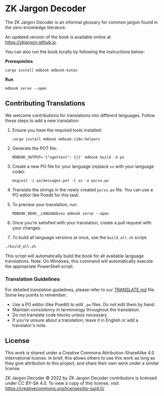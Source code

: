 # ZK Jargon Decoder

The ZK Jargon Decoder is an informal glossary for common jargon found in the zero-knowledge literature.

An updated version of the book is available online at <https://zkjargon.github.io>.

You can also run the book locally by following the instructions below:

**Prerequisites**

```shell
cargo install mdbook mdbook-katex
```

**Run**

```shell
mdbook serve --open
```

## Contributing Translations

We welcome contributions for translations into different languages. Follow these steps to add a new translation:

1. Ensure you have the required tools installed:

   ```
   cargo install mdbook mdbook-i18n-helpers
   ```

2. Generate the POT file:

   ```
   MDBOOK_OUTPUT='{"xgettext": {}}' mdbook build -d po
   ```

3. Create a new PO file for your language (replace `xx` with your language code):

   ```
   msginit -i po/messages.pot -l xx -o po/xx.po
   ```

4. Translate the strings in the newly created `po/xx.po` file. You can use a PO editor like Poedit for this task.

5. To preview your translation, run:

   ```
   MDBOOK_BOOK__LANGUAGE=xx mdbook serve --open
   ```

6. Once you're satisfied with your translation, create a pull request with your changes.

7. To build all language versions at once, use the `build_all.sh` script:

```sh
./build_all.sh
```

This script will automatically build the book for all available language translations.
Note: On Windows, this command will automatically execute the appropriate PowerShell script.

### Translation Guidelines

For detailed translation guidelines, please refer to our [TRANSLATE.md](TRANSLATE.md) file. Some key points to remember:

- Use a PO editor (like Poedit) to edit `.po` files. Do not edit them by hand.
- Maintain consistency in terminology throughout the translation.
- Do not translate code blocks unless necessary.
- If you're unsure about a translation, leave it in English or add a translator's note.

## License

This work is shared under a Creative Commons Attribution-ShareAlike 4.0 International license. In brief, this allows others to use this work as long as they give attribution to this project, and share their own work under a similar license.

ZK Jargon Decoder © 2022 by ZK Jargon Decoder contributors is licensed under CC BY-SA 4.0. To view a copy of this license, visit https://creativecommons.org/licenses/by-sa/4.0/
